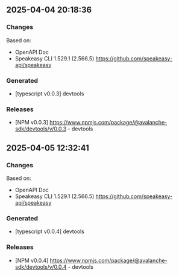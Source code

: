 

## 2025-04-04 20:18:36
### Changes
Based on:
- OpenAPI Doc  
- Speakeasy CLI 1.529.1 (2.566.5) https://github.com/speakeasy-api/speakeasy
### Generated
- [typescript v0.0.3] devtools
### Releases
- [NPM v0.0.3] https://www.npmjs.com/package/@avalanche-sdk/devtools/v/0.0.3 - devtools

## 2025-04-05 12:32:41
### Changes
Based on:
- OpenAPI Doc  
- Speakeasy CLI 1.529.1 (2.566.5) https://github.com/speakeasy-api/speakeasy
### Generated
- [typescript v0.0.4] devtools
### Releases
- [NPM v0.0.4] https://www.npmjs.com/package/@avalanche-sdk/devtools/v/0.0.4 - devtools